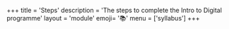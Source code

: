 +++
title = 'Steps'
description = 'The steps to complete the Intro to Digital programme'
layout = 'module'
emoji= '📚'
menu = ['syllabus']
+++
